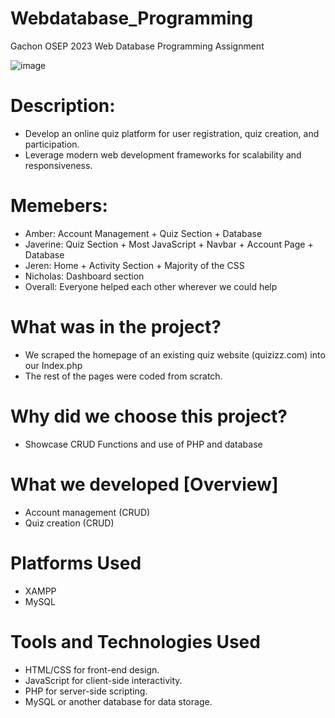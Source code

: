 # Webdatabase_Programming
Gachon OSEP 2023 Web Database Programming Assignment 

![image](https://github.com/javerinetan/Webdatabase_Programming/assets/90853880/fa525aa6-acd5-4a91-bbf9-2151b962db7f)


# Description: 
- Develop an online quiz platform for user registration, quiz creation, and participation.
- Leverage modern web development frameworks for scalability and responsiveness.

# Memebers:
- Amber: Account Management + Quiz Section + Database
- Javerine: Quiz Section + Most JavaScript + Navbar + Account Page + Database
- Jeren: Home + Activity Section + Majority of the CSS
- Nicholas: Dashboard section
- Overall: Everyone helped each other wherever we could help

# What was in the project?
- We scraped the homepage of an existing quiz website (quizizz.com) into our Index.php
- The rest of the pages were coded from scratch.

# Why did we choose this project?
- Showcase CRUD Functions and use of PHP and database

# What we developed [Overview]
- Account management (CRUD)
- Quiz creation (CRUD)


# Platforms Used 
- XAMPP
- MySQL

# Tools and Technologies Used 
-	HTML/CSS for front-end design.
-	JavaScript for client-side interactivity.
-	PHP for server-side scripting.
-	MySQL or another database for data storage.




